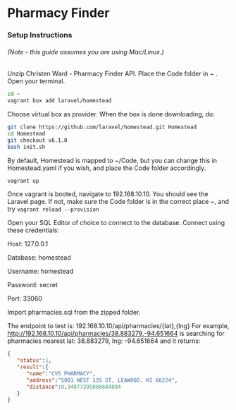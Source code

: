 # Pharmacy Finder
### Setup Instructions
###### (Note - this guide assumes you are using Mac/Linux.)

Unzip Christen Ward - Pharmacy Finder API. Place the Code folder in ~ .
Open your terminal.
``` sh
cd ~
vagrant box add laravel/homestead
```

Choose virtual box as provider. When the box is done downloading, do:
``` sh
git clone https://github.com/laravel/homestead.git Homestead
cd Homestead
git checkout v6.1.0
bash init.sh
```

By default, Homestead is mapped to ~/Code, but you can change this in Homestead.yaml if you wish, and place the Code folder accordingly.
``` sh
vagrant up
```

Once vagrant is booted, navigate to 192.168.10.10. You should see the Laravel page. If not, make sure the Code folder is in the correct place ~, and try ```vagrant reload --provision```

Open your SQL Editor of choice to connect to the database. Connect using these credentials:

Host: 127.0.0.1

Database: homestead

Username: homestead

Password: secret

Port: 33060

Import pharmacies.sql from the zipped folder.

The endpoint to test is: 192.168.10.10/api/pharmacies/{lat},{lng} 
For example, http://192.168.10.10/api/pharmacies/38.883279,-94.651664 is searching for pharmacies nearest lat: 38.883279, lng: -94.651664 and it returns:

``` json
{  
   "status":1,
   "result":{  
      "name":"CVS PHARMACY",
      "address":"5001 WEST 135 ST, LEAWOOD, KS 66224",
      "distance":0.34877395086684804
   }
}
```
